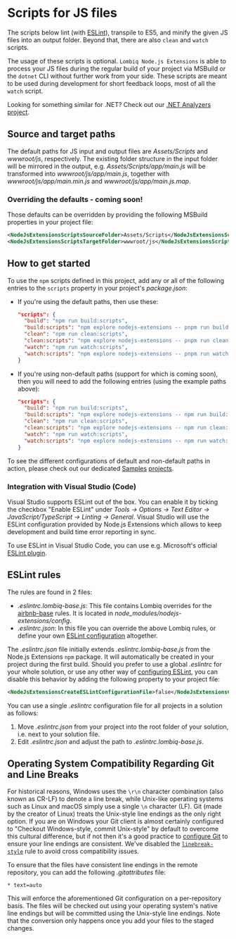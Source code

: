 # Scripts for JS files



The scripts below lint (with [ESLint](https://eslint.org/)), transpile to ES5, and minify the given JS files into an output folder. Beyond that, there are also `clean` and `watch` scripts.

The usage of these scripts is optional. `Lombiq Node.js Extensions` is able to process your JS files during the regular build of your project via MSBuild or the `dotnet` CLI without further work from your side. These scripts are meant to be used during development for short feedback loops, most of all the `watch` script.

Looking for something similar for .NET? Check out our [.NET Analyzers project](https://github.com/Lombiq/.NET-Analyzers).


## Source and target paths

The default paths for JS input and output files are *Assets/Scripts* and *wwwroot/js*, respectively. The existing folder structure in the input folder will be mirrored in the output, e.g. *Assets/Scripts/app/main.js* will be transformed into *wwwroot/js/app/main.js*, together with *wwwroot/js/app/main.min.js* and *wwwroot/js/app/main.js.map*.

### Overriding the defaults - coming soon!

Those defaults can be overridden by providing the following MSBuild properties in your project file:

```xml
<NodeJsExtensionsScriptsSourceFolder>Assets/Scripts</NodeJsExtensionsScriptsSourceFolder>
<NodeJsExtensionsScriptsTargetFolder>wwwroot/js</NodeJsExtensionsScriptsTargetFolder>
```


## How to get started

To use the `npm` scripts defined in this project, add any or all of the following entries to the `scripts` property in your project's *package.json*:

- If you're using the default paths, then use these:

  ```json
  "scripts": {
    "build": "npm run build:scripts",
    "build:scripts": "npm explore nodejs-extensions -- pnpm run build:scripts",
    "clean": "npm run clean:scripts",
    "clean:scripts": "npm explore nodejs-extensions -- pnpm run clean:scripts",
    "watch": "npm run watch:scripts",
    "watch:scripts": "npm explore nodejs-extensions -- pnpm run watch:scripts",
  }
  ```

- If you're using non-default paths (support for which is coming soon), then you will need to add the following entries (using the example paths above):

  ```json
  "scripts": {
    "build": "npm run build:scripts",
    "build:scripts": "npm explore nodejs-extensions -- npm run build:scripts:args --source=path/to/my/js-files --target=path/to/my/js-files",
    "clean": "npm run clean:scripts",
    "clean:scripts": "npm explore nodejs-extensions -- npm run clean:scripts:args --target=path/to/my/js-files",
    "watch": "npm run watch:scripts",
    "watch:scripts": "npm explore nodejs-extensions -- npm run watch:scripts:args --source=path/to/my/js-files --target=path/to/my/js-files",
  }
  ```

To see the different configurations of default and non-default paths in action, please check out our dedicated [Samples](../../Lombiq.NodeJs.Extensions.Samples/Readme.md) [projects](../../Lombiq.NodeJs.Extensions.Samples.NuGet/Readme.md).

### Integration with Visual Studio (Code)

Visual Studio supports ESLint out of the box. You can enable it by ticking the checkbox "Enable ESLint" under *Tools -> Options -> Text Editor -> JavaScript/TypeScript -> Linting -> General*. Visual Studio will use the ESLint configuration provided by Node.js Extensions which allows to keep development and build time error reporting in sync.

To use ESLint in Visual Studio Code, you can use e.g. Microsoft's official [ESLint plugin](https://marketplace.visualstudio.com/items?itemName=dbaeumer.vscode-eslint).


## ESLint rules

The rules are found in 2 files:
- *.eslintrc.lombiq-base.js*: This file contains Lombiq overrides for the [airbnb-base](https://www.npmjs.com/package/eslint-config-airbnb-base) rules. It is located in *node_modules/nodejs-extensions/config*.
- *.eslintrc.json*: In this file you can override the above Lombiq rules, or define your own [ESLint configuration](https://eslint.org/docs/user-guide/configuring/configuration-files) altogether.

The *.eslintrc.json* file initially extends *.eslintrc.lombiq-base.js* from the Node.js Extensions `npm` package. It will automatically be created in your project during the first build. Should you prefer to use a global *.eslintrc* for your whole solution, or use any other way of [configuring ESLint](https://eslint.org/docs/user-guide/configuring/configuration-files), you can disable this behavior by adding the following property to your project file:

```xml
<NodeJsExtensionsCreateESLintConfigurationFile>false</NodeJsExtensionsCreateESLintConfigurationFile>
```

You can use a single *.eslintrc* configuration file for all projects in a solution as follows:

1. Move *.eslintrc.json* from your project into the root folder of your solution, i.e. next to your solution file.
2. Edit *.eslintrc.json* and adjust the path to *.eslintrc.lombiq-base.js*.


## Operating System Compatibility Regarding Git and Line Breaks

For historical reasons, Windows uses the `\r\n` character combination (also known as CR-LF) to denote a line break, while Unix-like operating systems such as Linux and macOS simply use a single `\n` character (LF). Git (made by the creator of Linux) treats the Unix-style line endings as the only right option. If you are on Windows your Git client is almost certainly configured to "Checkout Windows-style, commit Unix-style" by default to overcome this cultural difference, but if not then it's a good practice to [configure Git](https://git-scm.com/book/en/v2/Customizing-Git-Git-Configuration#_formatting_and_whitespace) to ensure your line endings are consistent. We've disabled the [`linebreak-style`](https://eslint.org/docs/rules/linebreak-style) rule to avoid cross compatibility issues.

To ensure that the files have consistent line endings in the remote repository, you can add the following _.gitattributes_ file:

```
* text=auto
```

This will enforce the aforementioned Git configuration on a per-repository basis. The files will be checked out using your operating system's native line endings but will be committed using the Unix-style line endings. Note that the conversion only happens once you add your files to the staged changes.
